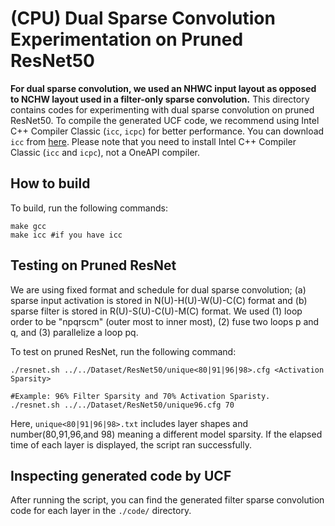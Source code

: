 # (CPU) Dual Sparse Convolution Experimentation on Pruned ResNet50 

**For dual sparse convolution, we used an NHWC input layout as opposed to NCHW layout used in a filter-only sparse convolution.**
This directory contains codes for experimenting with dual sparse convolution on pruned ResNet50. To compile the generated UCF code, we recommend using Intel C++ Compiler Classic (`icc`, `icpc`) for better performance. You can download `icc` from [here](https://www.intel.com/content/www/us/en/developer/tools/oneapi/dpc-compiler.html#gs.fyw7ne). Please note that you need to install Intel C++ Compiler Classic (`icc` and `icpc`), not a OneAPI compiler. 

## How to build 
To build, run the following commands:

    make gcc 
    make icc #if you have icc

## Testing on Pruned ResNet
We are using fixed format and schedule for dual sparse convolution; (a) sparse input activation is stored in N(U)-H(U)-W(U)-C(C) format and (b) sparse filter is stored in R(U)-S(U)-C(U)-M(C) format. We used  (1) loop order to be "npqrscm" (outer most to inner most), (2) fuse two loops p and q, and (3) parallelize a loop pq.

To test on pruned ResNet, run the following command:

    ./resnet.sh ../../Dataset/ResNet50/unique<80|91|96|98>.cfg <Activation Sparsity>

    #Example: 96% Filter Sparsity and 70% Activation Sparisty. 
    ./resnet.sh ../../Dataset/ResNet50/unique96.cfg 70


Here, `unique<80|91|96|98>.txt` includes layer shapes and number(80,91,96,and 98) meaning a different model sparsity. If the elapsed time of each layer is displayed, the script ran successfully.

## Inspecting generated code by UCF
After running the script, you can find the generated filter sparse convolution code for each layer in the `./code/` directory.
